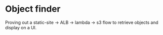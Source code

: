 # Object finder

Proving out a static-site -> ALB -> lambda -> s3 flow to retrieve objects and display on a UI.
